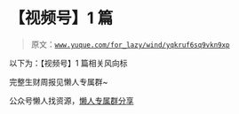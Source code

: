 # 【视频号】1 篇

> 原文：[`www.yuque.com/for_lazy/wind/yqkruf6sq9vkn9xp`](https://www.yuque.com/for_lazy/wind/yqkruf6sq9vkn9xp)

以下为：【视频号】1 篇相关风向标

完整生财周报见懒人专属群~

公众号懒人找资源，[懒人专属群分享](https://lazybook.fun/#/blog/group)